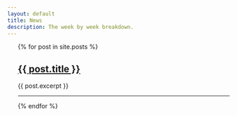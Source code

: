 ```yaml
---
layout: default
title: News
description: The week by week breakdown.
---
```

<ul>
  {% for post in site.posts %}
      <h2><a href="{{site.baseurl}}{{ post.url }}">{{ post.title }}</a></h2>
      <p>{{ post.excerpt }}</p>
      <hr>
  {% endfor %}
</ul>